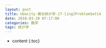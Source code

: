 ```yaml
---
layout: post
title: Udacity-推论统计学-17-[ing]ProblemSet14
date: 2018-03-20 07:17:00
categories: 数学
tags: 统计学
---
```

* content
{:toc}






















